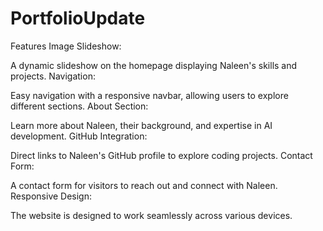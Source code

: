 # PortfolioUpdate
Features
Image Slideshow:

A dynamic slideshow on the homepage displaying Naleen's skills and projects.
Navigation:

Easy navigation with a responsive navbar, allowing users to explore different sections.
About Section:

Learn more about Naleen, their background, and expertise in AI development.
GitHub Integration:

Direct links to Naleen's GitHub profile to explore coding projects.
Contact Form:

A contact form for visitors to reach out and connect with Naleen.
Responsive Design:

The website is designed to work seamlessly across various devices.
